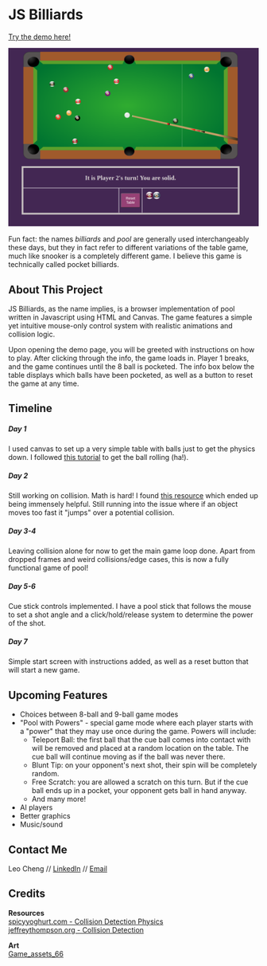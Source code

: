 # JS Billiards 

[Try the demo here!](https://cptleo92.github.io/JSBilliards/)

![Screenshot of demo](src/assets/images/screenshot.png)

Fun fact: the names *billiards* and *pool* are generally used interchangeably these days, but they in fact refer to different variations of the table game, much like snooker is a completely different game. I believe this game is technically called pocket billiards.

## About This Project
JS Billiards, as the name implies, is a browser implementation of pool written in Javascript using HTML and Canvas. The game features a simple yet intuitive mouse-only control system with realistic animations and collision logic.

Upon opening the demo page, you will be greeted with instructions on how to play. After clicking through the info, the game loads in. Player 1 breaks, and the game continues until the 8 ball is pocketed. The info box below the table displays which balls have been pocketed, as well as a button to reset the game at any time. 

## Timeline
##### Day 1
I used canvas to set up a very simple table with balls just to get the physics down. I followed [this tutorial](https://spicyyoghurt.com/tutorials/html5-javascript-game-development/collision-detection-physics) to get the ball rolling (ha!). 

##### Day 2
Still working on collision. Math is hard! I found [this resource](http://www.jeffreythompson.org/collision-detection/table_of_contents.php) which ended up being immensely helpful. Still running into the issue where if an object moves too fast it "jumps" over a potential collision. 

##### Day 3-4
Leaving collision alone for now to get the main game loop done. Apart from dropped frames and weird collisions/edge cases, this is now a fully functional game of pool! 

##### Day 5-6
Cue stick controls implemented. I have a pool stick that follows the mouse to set a shot angle and a click/hold/release system to determine the power of the shot. 

##### Day 7
Simple start screen with instructions added, as well as a reset button that will start a new game. 

## Upcoming Features
* Choices between 8-ball and 9-ball game modes
* "Pool with Powers" - special game mode where each player starts with a "power" that they may use once during the game. Powers will include:
  * Teleport Ball: the first ball that the cue ball comes into contact with will be removed and placed at a random location on the table. The cue ball will continue moving as if the ball was never there.
  * Blunt Tip: on your opponent's next shot, their spin will be completely random.
  * Free Scratch: you are allowed a scratch on this turn. But if the cue ball ends up in a pocket, your opponent gets ball in hand anyway.
  * And many more!
* AI players
* Better graphics 
* Music/sound

## Contact Me
Leo Cheng // [LinkedIn](http://www.linkedin.com/in/sirleoc) // [Email](leo.cheng92@gmail.com)

## Credits
**Resources**
<br>
[spicyyoghurt.com - Collision Detection Physics](https://spicyyoghurt.com/tutorials/html5-javascript-game-development/collision-detection-physics)
<br>
[jeffreythompson.org - Collision Detection](http://www.jeffreythompson.org/collision-detection/table_of_contents.php)

**Art**
<br>
[Game_assets_66](https://opengameart.org/content/8-ball-pool-assets)